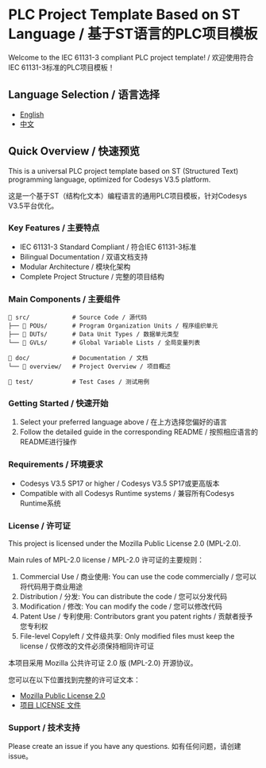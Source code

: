 # PLC Project Template Based on ST Language / 基于ST语言的PLC项目模板

Welcome to the IEC 61131-3 compliant PLC project template! / 欢迎使用符合IEC 61131-3标准的PLC项目模板！

## Language Selection / 语言选择

- [English](./README_EN.md)
- [中文](./README_CN.md)

## Quick Overview / 快速预览

This is a universal PLC project template based on ST (Structured Text) programming language, optimized for Codesys V3.5 platform.

这是一个基于ST（结构化文本）编程语言的通用PLC项目模板，针对Codesys V3.5平台优化。

### Key Features / 主要特点

- IEC 61131-3 Standard Compliant / 符合IEC 61131-3标准
- Bilingual Documentation / 双语文档支持
- Modular Architecture / 模块化架构
- Complete Project Structure / 完整的项目结构

### Main Components / 主要组件

```
📁 src/            # Source Code / 源代码
├── 📁 POUs/       # Program Organization Units / 程序组织单元
├── 📁 DUTs/       # Data Unit Types / 数据单元类型
└── 📁 GVLs/       # Global Variable Lists / 全局变量列表

📁 doc/            # Documentation / 文档
└── 📁 overview/   # Project Overview / 项目概述

📁 test/           # Test Cases / 测试用例
```

### Getting Started / 快速开始

1. Select your preferred language above / 在上方选择您偏好的语言
2. Follow the detailed guide in the corresponding README / 按照相应语言的README进行操作

### Requirements / 环境要求

- Codesys V3.5 SP17 or higher / Codesys V3.5 SP17或更高版本
- Compatible with all Codesys Runtime systems / 兼容所有Codesys Runtime系统

### License / 许可证

This project is licensed under the Mozilla Public License 2.0 (MPL-2.0).

Main rules of MPL-2.0 license / MPL-2.0 许可证的主要规则：
1. Commercial Use / 商业使用: You can use the code commercially / 您可以将代码用于商业用途
2. Distribution / 分发: You can distribute the code / 您可以分发代码
3. Modification / 修改: You can modify the code / 您可以修改代码
4. Patent Use / 专利使用: Contributors grant you patent rights / 贡献者授予您专利权
5. File-level Copyleft / 文件级共享: Only modified files must keep the license / 仅修改的文件必须保持相同许可证

本项目采用 Mozilla 公共许可证 2.0 版 (MPL-2.0) 开源协议。

您可以在以下位置找到完整的许可证文本：
- [Mozilla Public License 2.0](https://www.mozilla.org/en-US/MPL/2.0/)
- [项目 LICENSE 文件](./LICENSE)

### Support / 技术支持

Please create an issue if you have any questions.
如有任何问题，请创建issue。
